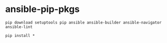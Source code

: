 # ansible-pip-pkgs

```
pip download setuptools pip ansible ansible-builder ansible-navigator ansible-lint
```
   
   
```
pip install *
